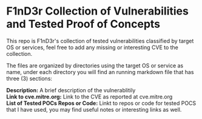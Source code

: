 # F1nD3r Collection of Vulnerabilities and Tested Proof of Concepts
This repo is F1nD3r's collection of tested vulnerabilities classified by target OS or services, feel free to add any missing or interesting CVE to the collection.

The files are organized by directories using the target OS or service as name, under each directory you will find an running markdown file that has three (3) sections:

**Description:** A brief description of the vulnerablitily<br> 
**Link to cve.mitre.org:** Link to the CVE as reported at cve.mitre.org<br>
**List of Tested POCs Repos or Code:** Linkt to repos or code for tested POCS that I have used, you may find useful notes or interesting links as well.
